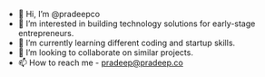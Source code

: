 - 👋 Hi, I’m @pradeepco
- 👀 I’m interested in building technology solutions for early-stage entrepreneurs. 
- 🌱 I’m currently learning different coding and startup skills.
- 💞️ I’m looking to collaborate on similar projects.
- 📫 How to reach me - pradeep@pradeep.co

<!---
pradeepco/pradeepco is a ✨ special ✨ repository because its `README.md` (this file) appears on your GitHub profile.
You can click the Preview link to take a look at your changes.
--->
